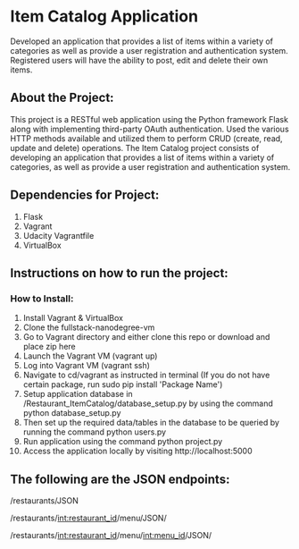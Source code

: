 # Item Catalog Application #

Developed an application that provides a list of items within a variety of categories as well as provide a user registration and authentication system. Registered users will have the ability to post, edit and delete their own items.

## About the Project: ##

This project is a RESTful web application using the Python framework Flask along with implementing third-party OAuth authentication. Used the various HTTP methods available and utilized them to perform CRUD (create, read, update and delete) operations.
The Item Catalog project consists of developing an application that provides a list of items within a variety of categories, as well as provide a user registration and authentication system.

## Dependencies for Project: ##

1. Flask
2. Vagrant
3. Udacity Vagrantfile
4. VirtualBox

## Instructions on how to run the project: ##

### How to Install: ###

1. Install Vagrant & VirtualBox
2. Clone the fullstack-nanodegree-vm
3. Go to Vagrant directory and either clone this repo or download and place zip here
4. Launch the Vagrant VM (vagrant up)
5. Log into Vagrant VM (vagrant ssh)
6. Navigate to cd/vagrant as instructed in terminal
(If you do not have certain package, run sudo pip install 'Package Name')
7. Setup application database in /Restaurant_ItemCatalog/database_setup.py by using the command python database_setup.py
8. Then set up the required data/tables in the database to be queried by running the command python users.py
9. Run application using the command python project.py
10. Access the application locally by visiting http://localhost:5000



## The following are the JSON endpoints: ##

/restaurants/JSON

/restaurants/<int:restaurant_id>/menu/JSON/

/restaurants/<int:restaurant_id>/menu/<int:menu_id>/JSON/

